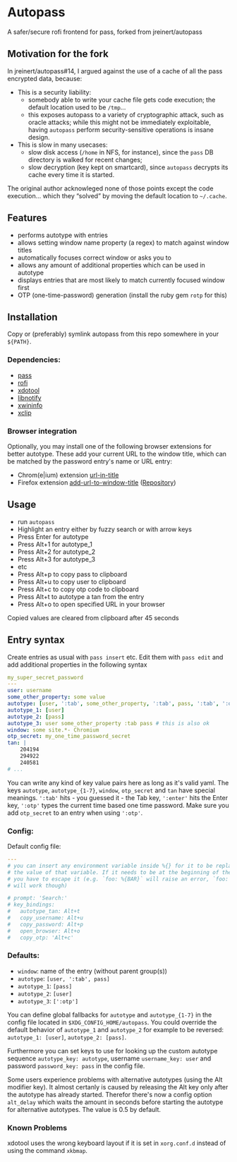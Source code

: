 # Autopass

A safer/secure rofi frontend for pass, forked from jreinert/autopass

## Motivation for the fork

In jreinert/autopass#14, I argued against the use of a cache of all
the pass encrypted data, because:

- This is a security liability:
  - somebody able to write your cache file gets code execution;
    the default location used to be `/tmp`...
  - this exposes autopass to a variety of cryptographic attack,
    such as oracle attacks; while this might not be immediately
    exploitable, having `autopass` perform security-sensitive
    operations is insane design.
- This is slow in many usecases:
  - slow disk access (`/home` in NFS, for instance),
    since the `pass` DB directory is walked for recent changes;
  - slow decryption (key kept on smartcard), since `autopass`
    decrypts its cache every time it is started.

The original author acknowleged none of those points except the code
execution... which they “solved” by moving the default location to
`~/.cache`.


## Features

- performs autotype with entries
- allows setting window name property (a regex) to match against window titles
- automatically focuses correct window or asks you to
- allows any amount of additional properties which can be used in autotype
- displays entries that are most likely to match currently focused window first
- OTP (one-time-password) generation (install the ruby gem `rotp` for this)

## Installation

Copy or (preferably) symlink autopass from this repo somewhere
in your `${PATH}`.

### Dependencies:

- [pass](https://github.com/zx2c4/password-store)
- [rofi](https://github.com/DaveDavenport/rofi)
- [xdotool](http://www.semicomplete.com/projects/xdotool/)
- [libnotify](https://developer.gnome.org/libnotify)
- [xwininfo](http://www.xfree86.org/4.2.0/xwininfo.1.html)
- [xclip](http://sourceforge.net/projects/xclip/')

### Browser integration

Optionally, you may install one of the following browser extensions for
better autotype. These add your current URL to the window title,
which can be matched by the password entry's name or URL entry:

- Chrom(e|ium) extension [url-in-title]
- Firefox extension [add-url-to-window-title]
  ([Repository](https://github.com/erichgoldman/add-url-to-window-title))

[url-in-title]: https://chrome.google.com/webstore/detail/url-in-title/ignpacbgnbnkaiooknalneoeladjnfgb
[add-url-to-window-title]: https://addons.mozilla.org/en-US/firefox/addon/add-url-to-window-title/

## Usage

- run `autopass`
- Highlight an entry either by fuzzy search or with arrow keys
- Press Enter for autotype
- Press Alt+1 for autotype_1
- Press Alt+2 for autotype_2
- Press Alt+3 for autotype_3
- etc
- Press Alt+p to copy pass to clipboard
- Press Alt+u to copy user to clipboard
- Press Alt+c to copy otp code to clipboard
- Press Alt+t to autotype a tan from the entry
- Press Alt+o to open specified URL in your browser

Copied values are cleared from clipboard after 45 seconds

## Entry syntax

Create entries as usual with `pass insert` etc.
Edit them with `pass edit` and add additional properties in the following syntax

``` yaml
my_super_secret_password
---
user: username
some_other_property: some value
autotype: [user, ':tab', some_other_property, ':tab', pass, ':tab', ':otp']
autotype_1: [user]
autotype_2: [pass]
autotype_3: user some_other_property :tab pass # this is also ok
window: some site.*- Chromium
otp_secret: my_one_time_password_secret
tan: |
	204194
	294922
	240581
# ...
```

You can write any kind of key value pairs here as long as it's valid yaml.
The keys `autotype`, `autotype_{1-7}`, `window`, `otp_secret` and `tan` have
special meanings. `':tab'` hits - you guessed it - the Tab key, `':enter'` hits
the Enter key, `':otp'` types the current time based one time password.
Make sure you add `otp_secret` to an entry when using `':otp'`.

### Config:

Default config file:

```yaml
---
# you can insert any environment variable inside %{} for it to be replaced by
# the value of that variable. If it needs to be at the beginning of the string
# you have to escape it (e.g. `foo: %{BAR}` will raise an error, `foo: '%{BAR}'`
# will work though)

# prompt: 'Search:'
# key_bindings:
#   autotype_tan: Alt+t
#   copy_username: Alt+u
#   copy_password: Alt+p
#   open_browser: Alt+o
#   copy_otp: 'Alt+c'
```

### Defaults:

- `window`: name of the entry (without parent group(s))
- `autotype`: `[user, ':tab', pass]`
- `autotype_1`: `[pass]`
- `autotype_2`: `[user]`
- `autotype_3`: `[':otp']`

You can define global fallbacks for `autotype` and `autotype_{1-7}` in the
config file located in `$XDG_CONFIG_HOME/autopass`. You could override the
default behavior of `autotype_1` and `autotype_2` for example to be reversed:
`autotype_1: [user]`, `autotype_2: [pass]`.

Furthermore you can set keys to use for looking up the custom autotype sequence
`autotype_key: autotype`, username `username_key: user` and password
`password_key: pass` in the config file.

Some users experience problems with alternative autotypes (using the Alt
modifier key). It almost certanly is caused by releasing the Alt key only after
the autotype has already started. Therefor there's now a config option
`alt_delay` which waits the amount in seconds before starting the autotype for
alternative autotypes. The value is 0.5 by default.

### Known Problems

xdotool uses the wrong keyboard layout if it is set in `xorg.conf.d` instead of
using the command `xkbmap`.
